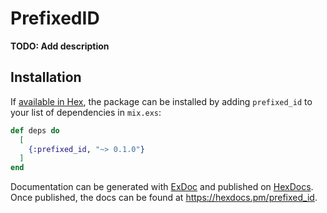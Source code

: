 # PrefixedID

**TODO: Add description**

## Installation

If [available in Hex](https://hex.pm/docs/publish), the package can be installed
by adding `prefixed_id` to your list of dependencies in `mix.exs`:

```elixir
def deps do
  [
    {:prefixed_id, "~> 0.1.0"}
  ]
end
```

Documentation can be generated with [ExDoc](https://github.com/elixir-lang/ex_doc)
and published on [HexDocs](https://hexdocs.pm). Once published, the docs can
be found at <https://hexdocs.pm/prefixed_id>.
